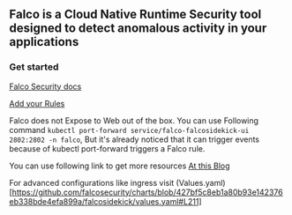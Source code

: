 ## Falco is a Cloud Native Runtime Security tool designed to detect anomalous activity in your applications

### Get started

[Falco Security docs](https://falco.org/docs/)


[Add your Rules](https://falco.org/docs/rules/)

Falco does not Expose to Web out of the box. You can use Following command 
``` kubectl port-forward service/falco-falcosidekick-ui 2802:2802 -n falco ```, But it's already noticed that it can trigger events because of kubectl port-forward triggers a Falco rule.

You can use following link to get more resources [At this Blog](https://blog.webdev-jogeleit.de/blog/falco-security-and-monitoring-on-rke-bare-metal-cluster-with-rancher/)

For advanced configurations like ingress visit (Values.yaml)[https://github.com/falcosecurity/charts/blob/427bf5c8eb1a80b93e142376eb338bde4efa899a/falcosidekick/values.yaml#L211]
